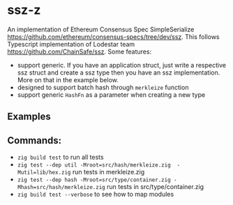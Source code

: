# ssz-z
An implementation of Ethereum Consensus Spec SimpleSerialize https://github.com/ethereum/consensus-specs/tree/dev/ssz. This follows Typescript implementation of Lodestar team https://github.com/ChainSafe/ssz. Some features:
- support generic. If you have an application struct, just write a respective ssz struct and create a ssz type then you have an ssz implementation. More on that in the example below.
- designed to support batch hash through `merkleize` function
- support generic `HashFn` as a parameter when creating a new type

## Examples

## Commands:
- `zig build test` to run all tests
- `zig test --dep util -Mroot=src/hash/merkleize.zig  -Mutil=lib/hex.zig` run tests in merkleize.zig
- `zig test --dep hash -Mroot=src/type/container.zig -Mhash=src/hash/merkleize.zig` run tests in src/type/container.zig
- `zig build test --verbose` to see how to map modules